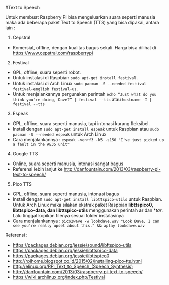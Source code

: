 #Text to Speech

Untuk membuat Raspberry Pi bisa mengeluarkan suara seperti manusia maka ada beberapa paket Text to Speech (TTS) yang bisa dipakai, antara lain :

1. Cepstral
  - Komersial, offline, dengan kualitas bagus sekali. Harga bisa dilihat di https://www.cepstral.com/raspberrypi

2. Festival
  - GPL, offline, suara seperti robot. 
  - Untuk instalasi di Raspbian `sudo apt-get install festival`. 
  - Untuk instalasi di Arch Linux `sudo pacman -S --needed festival festival-english festival-us`. 
  - Untuk menjalankannya pergunakan perintah `echo “Just what do you think you're doing, Dave?” | festival --tts` atau `hostname -I | festival --tts`
  
3. Espeak
  - GPL, offline, suara seperti manusia, tapi intonasi kurang fleksibel. 
  - Install dengan `sudo apt-get install espeak` untuk Raspbian atau `sudo pacman -S --needed espeak` untuk Arch Linux
  - Cara menjalankannya : `espeak -ven+f3 -k5 -s150 "I've just picked up a fault in the AE35 unit"`

4. Google TTS
  - Online, suara seperti manusia, intonasi sangat bagus
  - Referensi lebih lanjut ke http://danfountain.com/2013/03/raspberry-pi-text-to-speech/

5. Pico TTS
  - GPL, offline, suara seperti manusia, intonasi bagus
  - Install dengan `sudo apt-get install libttspico-utils` untuk Raspbian. Untuk Arch Linux maka silakan ekstrak paket Raspbian **libttspico0, libttspico-data, dan libttspico-utils** menggunakan perintah **ar** dan **tar*. Lalu tinggal kopikan filenya sesuai folder instalasinya
  - Cara menjalankannya : `pico2wave -w lookdave.wav "Look Dave, I can see you're really upset about this." && aplay lookdave.wav`

Referensi :
- https://packages.debian.org/jessie/sound/libttspico-utils
- https://packages.debian.org/jessie/libttspico-data
- https://packages.debian.org/jessie/libttspico0
- http://rpihome.blogspot.co.id/2015/02/installing-pico-tts.html
- http://elinux.org/RPi_Text_to_Speech_(Speech_Synthesis)
- http://danfountain.com/2013/03/raspberry-pi-text-to-speech/
- https://wiki.archlinux.org/index.php/Festival
